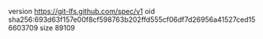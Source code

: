 version https://git-lfs.github.com/spec/v1
oid sha256:693d63f157e00f8cf598763b202ffd555cf06df7d26956a41527ced156603709
size 89109
